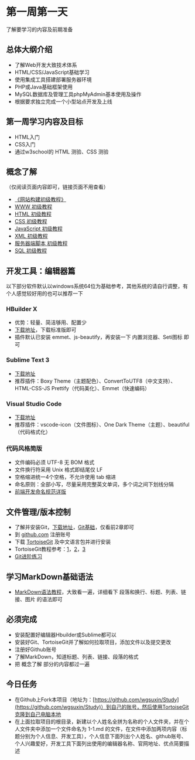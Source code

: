 # 第一周第一天
了解要学习的内容及前期准备
## 总体大纲介绍
* 了解Web开发大致技术体系
* HTML/CSS/JavaScript基础学习
* 使用集成工具搭建部署服务器环境
* PHP或Java基础框架使用
* MySQL数据库及管理工具phpMyAdmin基本使用及操作
* 根据要求独立完成一个小型站点开发及上线

## 第一周学习内容及目标
* HTML入门
* CSS入门
* 通过w3school的 HTML 测验、CSS 测验

## 概念了解
（仅阅读页面内容即可，链接页面不用查看）
* [《网站构建初级教程》](http://www.w3school.com.cn/web/index.asp)
* [WWW 初级教程](http://www.w3school.com.cn/web/web_www.asp)
* [HTML 初级教程](http://www.w3school.com.cn/web/web_html.asp)
* [CSS 初级教程](http://www.w3school.com.cn/web/web_css.asp)
* [JavaScript 初级教程](http://www.w3school.com.cn/web/web_javascript.asp)
* [XML 初级教程](http://www.w3school.com.cn/web/web_xml.asp)
* [服务器端脚本 初级教程](http://www.w3school.com.cn/web/web_scripting.asp)
* [SQL 初级教程](http://www.w3school.com.cn/web/web_sql.asp)

## 开发工具：编辑器篇
以下部分软件默认以windows系统64位为基础参考，其他系统的请自行调整，有个人感觉较好用的也可以推荐一下
### HBuilder X
* 优势：轻量、简洁够用、配置少
* [下载地址](http://www.dcloud.io/hbuilderx.html)，下载标准版即可
* 插件默认已安装 emmet、js-beautify，再安装一下 内置浏览器、Seti图标 即可

### Sublime Text 3
* [下载地址](http://www.sublimetext.com/3)
* 推荐插件：Boxy Theme（主题配色）、ConvertToUTF8（中文支持）、HTML-CSS-JS Prettify（代码美化）、Emmet（快速编码）

### Visual Studio Code
* [下载地址](https://code.visualstudio.com/)
* 推荐插件：vscode-icon（文件图标）、One Dark Theme（主题）、beautiful（代码格式化）

### 代码风格简版
* 文件编码必须 UTF-8 无 BOM 格式
* 文件换行符采用 Unix 格式即结尾仅 LF
* 空格缩进统一4个空格，不允许使用 tab 缩进
* 命名原则：全部小写，尽量采用完整英文单词，多个词之间下划线分隔
* [前端开发命名规范详版](http://git.sjzhand.com/PEIXUN/web_standard.git)

## 文件管理/版本控制
* 了解并安装Git，[下载地址](https://gitforwindows.org/)，[Git基础](https://git-scm.com/book/zh/v2)，仅看前2章即可
* 到 [github.com](https://github.com/) 注册账号
* 下载 [TortoiseGit](https://tortoisegit.org/download/) 及中文语言包并进行安装
* TortoiseGit教程参考：[1](https://blog.csdn.net/qq_14918243/article/details/61919041)，[2](https://www.cnblogs.com/maojunyi/p/7735723.html)，[3](http://www.cnblogs.com/Jacklovely/p/6281763.html)
* [Git进阶练习](https://www.liaoxuefeng.com/wiki/0013739516305929606dd18361248578c67b8067c8c017b000)

## 学习MarkDown基础语法
* [MarkDown语法教程](http://www.markdown.cn/)，大致看一遍，详细看下 段落和换行、标题、列表、链接、图片 的语法即可

## 必须完成
* 安装配置好编辑器Hbuilder或Sublime都可以
* 安装好Git、TortoiseGit并了解如何拉取项目，添加文件以及提交更改
* 注册好Github账号
* 了解MarkDown，知道标题、列表、链接、段落的格式
* 把 概念了解 部分的内容都过一遍

## 今日任务
* 在Github上Fork本项目（地址为：[https://github.com/wgsuxin/Study](https://github.com/wgsuxin/Study)）到自己的账号，然后使用TortoiseGit克隆到自己电脑本地
* 在上面拉取项目的根目录，新建以个人姓名全拼为名称的个人文件夹，并在个人文件夹中添加一个文件命名为 1-1.md 的文件，在文件中添加两项内容（标题分别为个人信息、开发工具），个人信息下面列出个人姓名、github账号、个人兴趣爱好，开发工具下面列出使用的编辑器名称、官网地址、优点简要描述